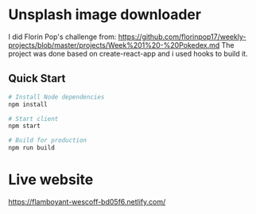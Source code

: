 # Unsplash image downloader
I did Florin Pop's challenge from: https://github.com/florinpop17/weekly-projects/blob/master/projects/Week%201%20-%20Pokedex.md
The project was done based on create-react-app and i used hooks to build it.

## Quick Start

```bash
# Install Node dependencies
npm install

# Start client
npm start

# Build for production
npm run build
```

# Live website

https://flamboyant-wescoff-bd05f6.netlify.com/
